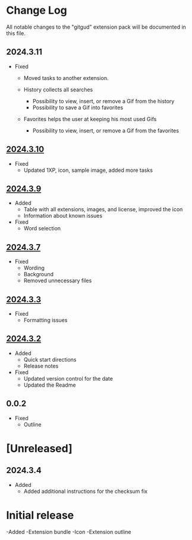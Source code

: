 # Change Log

All notable changes to the "gitgud" extension pack will be documented in this file.

## 2024.3.11
- Fixed
    - Moved tasks to another extension. 

  - History collects all searches
    - Possibility to view, insert, or remove a Gif from the history
    - Possibility to save a Gif into favorites
  - Favorites helps the user at keeping his most used Gifs
    - Possibility to view, insert, or remove a Gif from the favorites

## [2024.3.10](https://marketplace.visualstudio.com/_apis/public/gallery/publishers/LonnieSJones/vsextensions/gitgud/2024.3.10/vspackage)
- Fixed
    - Updated 1XP, icon, sample image, added more tasks

## [2024.3.9](https://marketplace.visualstudio.com/_apis/public/gallery/publishers/LonnieSJones/vsextensions/gitgud/2024.3.9/vspackage)
- Added
    - Table with all extensions, images, and license, improved the icon
    - Information about known issues
- Fixed
    - Word selection

## [2024.3.7](https://marketplace.visualstudio.com/_apis/public/gallery/publishers/LonnieSJones/vsextensions/gitgud/2024.3.7/vspackage)
- Fixed
    - Wording
    - Background
    - Removed unnecessary files

## [2024.3.3](https://marketplace.visualstudio.com/_apis/public/gallery/publishers/LonnieSJones/vsextensions/gitgud/2024.3.3/vspackage)
- Fixed
    - Formatting issues

## [2024.3.2](https://marketplace.visualstudio.com/_apis/public/gallery/publishers/LonnieSJones/vsextensions/gitgud/2024.3.2/vspackage)
- Added
    - Quick start directions
    - Release notes
- Fixed
    - Updated version control for the date
    - Updated the Readme

## 0.0.2
- Fixed
    - Outline

# [Unreleased]
## 2024.3.4
- Added
    - Added additional instructions for the checksum fix

# Initial release
-Added
    -Extension bundle
    -Icon
    -Extension outline
